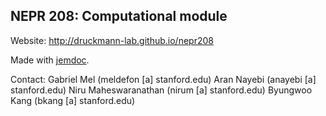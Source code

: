 ## NEPR 208: Computational module

Website: http://druckmann-lab.github.io/nepr208

Made with [jemdoc](http://jemdoc.jaboc.net/index.html).

Contact: 
Gabriel Mel (meldefon [a] stanford.edu)
Aran Nayebi (anayebi [a] stanford.edu)
Niru Maheswaranathan (nirum [a] stanford.edu)
Byungwoo Kang (bkang [a] stanford.edu)
